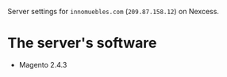 Server settings for `innomuebles.com` (`209.87.158.12`) on Nexcess.  

# The server's software
- Magento 2.4.3